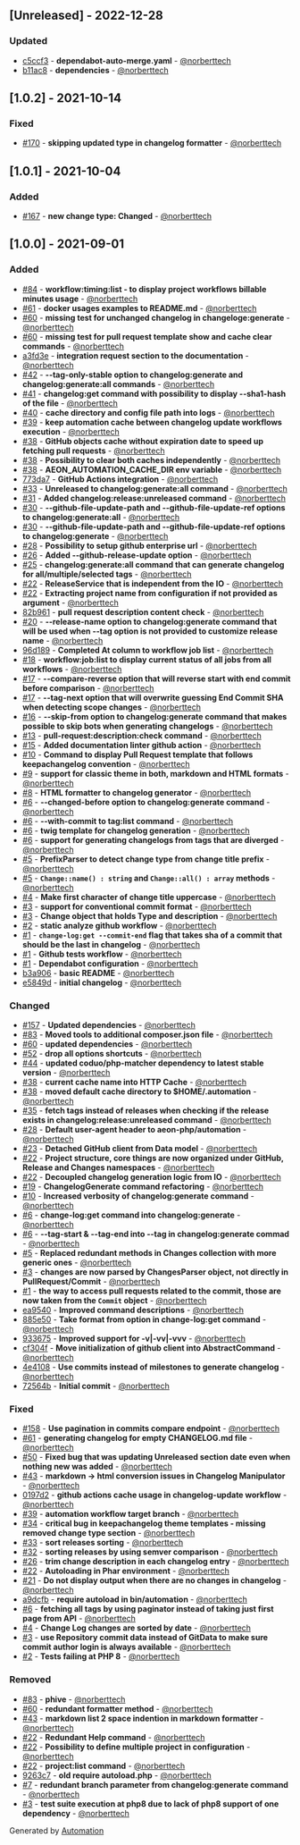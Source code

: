 ## [Unreleased] - 2022-12-28

### Updated
- [c5ccf3](https://github.com/aeon-php/automation/commit/c5ccf367c978629d327cfe048d88b285d862a943) - **dependabot-auto-merge.yaml** - [@norberttech](https://github.com/norberttech)
- [b11ac8](https://github.com/aeon-php/automation/commit/b11ac8b444e33de81b8f1c3a1c721f6c77e1633a) - **dependencies** - [@norberttech](https://github.com/norberttech)

## [1.0.2] - 2021-10-14

### Fixed
- [#170](https://github.com/aeon-php/automation/pull/170) - **skipping updated type in changelog formatter** - [@norberttech](https://github.com/norberttech)

## [1.0.1] - 2021-10-04

### Added
- [#167](https://github.com/aeon-php/automation/pull/167) - **new change type: Changed** - [@norberttech](https://github.com/norberttech)

## [1.0.0] - 2021-09-01

### Added
- [#84](https://github.com/aeon-php/automation/pull/84) - **workflow:timing:list - to display project workflows billable minutes usage** - [@norberttech](https://github.com/norberttech)
- [#61](https://github.com/aeon-php/automation/pull/61) - **docker usages examples to README.md** - [@norberttech](https://github.com/norberttech)
- [#60](https://github.com/aeon-php/automation/pull/60) - **missing test for unchanged changelog in changeloge:generate** - [@norberttech](https://github.com/norberttech)
- [#60](https://github.com/aeon-php/automation/pull/60) - **missing test for pull request template show and cache clear commands** - [@norberttech](https://github.com/norberttech)
- [a3fd3e](https://github.com/aeon-php/automation/commit/a3fd3eba1d84cbe197a85668ac5c08f1aede2c97) - **integration request section to the documentation** - [@norberttech](https://github.com/norberttech)
- [#42](https://github.com/aeon-php/automation/pull/42) - **--tag-only-stable option to changelog:generate and changelog:generate:all commands** - [@norberttech](https://github.com/norberttech)
- [#41](https://github.com/aeon-php/automation/pull/41) - **changelog:get command with possibility to display --sha1-hash of the file** - [@norberttech](https://github.com/norberttech)
- [#40](https://github.com/aeon-php/automation/pull/40) - **cache directory and config file path into logs** - [@norberttech](https://github.com/norberttech)
- [#39](https://github.com/aeon-php/automation/pull/39) - **keep automation cache between changelog update workflows execution** - [@norberttech](https://github.com/norberttech)
- [#38](https://github.com/aeon-php/automation/pull/38) - **GitHub objects cache without expiration date to speed up fetching pull requests** - [@norberttech](https://github.com/norberttech)
- [#38](https://github.com/aeon-php/automation/pull/38) - **Possibility to clear both caches independently** - [@norberttech](https://github.com/norberttech)
- [#38](https://github.com/aeon-php/automation/pull/38) - **AEON_AUTOMATION_CACHE_DIR env variable** - [@norberttech](https://github.com/norberttech)
- [773da7](https://github.com/aeon-php/automation/commit/773da7ce378907709441f37c5794be0eb1271e56) - **GitHub Actions integration** - [@norberttech](https://github.com/norberttech)
- [#33](https://github.com/aeon-php/automation/pull/33) - **Unreleased to changelog:generate:all command** - [@norberttech](https://github.com/norberttech)
- [#31](https://github.com/aeon-php/automation/pull/31) - **Added changelog:release:unreleased command** - [@norberttech](https://github.com/norberttech)
- [#30](https://github.com/aeon-php/automation/pull/30) - **--github-file-update-path and --github-file-update-ref options to changelog:generate:all** - [@norberttech](https://github.com/norberttech)
- [#30](https://github.com/aeon-php/automation/pull/30) - **--github-file-update-path and --github-file-update-ref options to changelog:generate** - [@norberttech](https://github.com/norberttech)
- [#28](https://github.com/aeon-php/automation/pull/28) - **Possibility to setup github enterprise url** - [@norberttech](https://github.com/norberttech)
- [#26](https://github.com/aeon-php/automation/pull/26) - **Added --github-release-update option** - [@norberttech](https://github.com/norberttech)
- [#25](https://github.com/aeon-php/automation/pull/25) - **changelog:generate:all command that can generate changelog for all/multiple/selected tags** - [@norberttech](https://github.com/norberttech)
- [#22](https://github.com/aeon-php/automation/pull/22) - **ReleaseService that is independent from the IO** - [@norberttech](https://github.com/norberttech)
- [#22](https://github.com/aeon-php/automation/pull/22) - **Extracting project name from configuration if not provided as argument** - [@norberttech](https://github.com/norberttech)
- [82b961](https://github.com/aeon-php/automation/commit/82b961e5a3ff4794728620cf6e7fba77e3b8296e) - **pull request description content check** - [@norberttech](https://github.com/norberttech)
- [#20](https://github.com/aeon-php/automation/pull/20) - **--release-name option to changelog:generate command that will be used when --tag option is not provided to customize release name** - [@norberttech](https://github.com/norberttech)
- [96d189](https://github.com/aeon-php/automation/commit/96d189f2ab16b54fd73f73463eaeb7178064090b) - **Completed At column to workflow job list** - [@norberttech](https://github.com/norberttech)
- [#18](https://github.com/aeon-php/automation/pull/18) - **workflow:job:list to display current status of all jobs from all workflows** - [@norberttech](https://github.com/norberttech)
- [#17](https://github.com/aeon-php/automation/pull/17) - **--compare-reverse option that will reverse start with end commit before comparison** - [@norberttech](https://github.com/norberttech)
- [#17](https://github.com/aeon-php/automation/pull/17) - **--tag-next option that will overwrite guessing End Commit SHA when detecting scope changes** - [@norberttech](https://github.com/norberttech)
- [#16](https://github.com/aeon-php/automation/pull/16) - **--skip-from option to changelog:generate command that makes possible to skip bots when generating changelogs** - [@norberttech](https://github.com/norberttech)
- [#13](https://github.com/aeon-php/automation/pull/13) - **pull-request:description:check command** - [@norberttech](https://github.com/norberttech)
- [#15](https://github.com/aeon-php/automation/pull/15) - **Added documentation linter github action** - [@norberttech](https://github.com/norberttech)
- [#10](https://github.com/aeon-php/automation/pull/10) - **Command to display Pull Request template that follows keepachangelog convention** - [@norberttech](https://github.com/norberttech)
- [#9](https://github.com/aeon-php/automation/pull/9) - **support for classic theme in both, markdown and HTML formats** - [@norberttech](https://github.com/norberttech)
- [#8](https://github.com/aeon-php/automation/pull/8) - **HTML formatter to changelog generator** - [@norberttech](https://github.com/norberttech)
- [#6](https://github.com/aeon-php/automation/pull/6) - **--changed-before option to changelog:generate command** - [@norberttech](https://github.com/norberttech)
- [#6](https://github.com/aeon-php/automation/pull/6) - **--with-commit to tag:list command** - [@norberttech](https://github.com/norberttech)
- [#6](https://github.com/aeon-php/automation/pull/6) - **twig template for changelog generation** - [@norberttech](https://github.com/norberttech)
- [#6](https://github.com/aeon-php/automation/pull/6) - **support for generating changelogs from tags that are diverged** - [@norberttech](https://github.com/norberttech)
- [#5](https://github.com/aeon-php/automation/pull/5) - **PrefixParser to detect change type from change title prefix** - [@norberttech](https://github.com/norberttech)
- [#5](https://github.com/aeon-php/automation/pull/5) - **`Change::name() : string` and `Change::all() : array` methods** - [@norberttech](https://github.com/norberttech)
- [#4](https://github.com/aeon-php/automation/pull/4) - **Make first character of change title uppercase** - [@norberttech](https://github.com/norberttech)
- [#3](https://github.com/aeon-php/automation/pull/3) - **support for conventional commit format** - [@norberttech](https://github.com/norberttech)
- [#3](https://github.com/aeon-php/automation/pull/3) - **Change object that holds Type and description** - [@norberttech](https://github.com/norberttech)
- [#2](https://github.com/aeon-php/automation/pull/2) - **static analyze github workflow** - [@norberttech](https://github.com/norberttech)
- [#1](https://github.com/aeon-php/automation/pull/1) - **`change-log:get --commit-end` flag that takes sha of a commit that should be the last in changelog** - [@norberttech](https://github.com/norberttech)
- [#1](https://github.com/aeon-php/automation/pull/1) - **Github tests workflow** - [@norberttech](https://github.com/norberttech)
- [#1](https://github.com/aeon-php/automation/pull/1) - **Dependabot configuration** - [@norberttech](https://github.com/norberttech)
- [b3a906](https://github.com/aeon-php/automation/commit/b3a906801897f72c3e88f696aa99e9dc7b88005f) - **basic README** - [@norberttech](https://github.com/norberttech)
- [e5849d](https://github.com/aeon-php/automation/commit/e5849da3147caaf1394cfc149fdc405589d818ec) - **initial changelog** - [@norberttech](https://github.com/norberttech)

### Changed
- [#157](https://github.com/aeon-php/automation/pull/157) - **Updated dependencies** - [@norberttech](https://github.com/norberttech)
- [#83](https://github.com/aeon-php/automation/pull/83) - **Moved tools to additional composer.json file** - [@norberttech](https://github.com/norberttech)
- [#60](https://github.com/aeon-php/automation/pull/60) - **updated dependencies** - [@norberttech](https://github.com/norberttech)
- [#52](https://github.com/aeon-php/automation/pull/52) - **drop all options shortcuts** - [@norberttech](https://github.com/norberttech)
- [#44](https://github.com/aeon-php/automation/pull/44) - **updated coduo/php-matcher dependency to latest stable version** - [@norberttech](https://github.com/norberttech)
- [#38](https://github.com/aeon-php/automation/pull/38) - **current cache name into HTTP Cache** - [@norberttech](https://github.com/norberttech)
- [#38](https://github.com/aeon-php/automation/pull/38) - **moved default cache directory to $HOME/.automation** - [@norberttech](https://github.com/norberttech)
- [#35](https://github.com/aeon-php/automation/pull/35) - **fetch tags instead of releases when checking if the release exists in changelog:release:unreleased command** - [@norberttech](https://github.com/norberttech)
- [#28](https://github.com/aeon-php/automation/pull/28) - **Default user-agent header to aeon-php/automation** - [@norberttech](https://github.com/norberttech)
- [#23](https://github.com/aeon-php/automation/pull/23) - **Detached GitHub client from Data model** - [@norberttech](https://github.com/norberttech)
- [#22](https://github.com/aeon-php/automation/pull/22) - **Project structure, core things are now organized under GitHub, Release and Changes namespaces** - [@norberttech](https://github.com/norberttech)
- [#22](https://github.com/aeon-php/automation/pull/22) - **Decoupled changelog generation logic from IO** - [@norberttech](https://github.com/norberttech)
- [#19](https://github.com/aeon-php/automation/pull/19) - **ChangelogGenerate command refactoring** - [@norberttech](https://github.com/norberttech)
- [#10](https://github.com/aeon-php/automation/pull/10) - **Increased verbosity of changelog:generate command** - [@norberttech](https://github.com/norberttech)
- [#6](https://github.com/aeon-php/automation/pull/6) - **change-log:get command into changelog:generate** - [@norberttech](https://github.com/norberttech)
- [#6](https://github.com/aeon-php/automation/pull/6) - **--tag-start & --tag-end into --tag in changelog:generate commad** - [@norberttech](https://github.com/norberttech)
- [#5](https://github.com/aeon-php/automation/pull/5) - **Replaced redundant methods in Changes collection with more generic ones** - [@norberttech](https://github.com/norberttech)
- [#3](https://github.com/aeon-php/automation/pull/3) - **changes are now parsed by ChangesParser object, not directly in PullRequest/Commit** - [@norberttech](https://github.com/norberttech)
- [#1](https://github.com/aeon-php/automation/pull/1) - **the way to access pull requests related to the commit, those are now taken from the `Commit` object** - [@norberttech](https://github.com/norberttech)
- [ea9540](https://github.com/aeon-php/automation/commit/ea9540a5f4399ee4a70e8e2f4df8ef0467fbe42e) - **Improved command descriptions** - [@norberttech](https://github.com/norberttech)
- [885e50](https://github.com/aeon-php/automation/commit/885e50c5c4e5e0a757c247d65cf4b4576ce168e3) - **Take format from option in change-log:get command** - [@norberttech](https://github.com/norberttech)
- [933675](https://github.com/aeon-php/automation/commit/93367510905d645a23dc2d86cc2ab9bf4e203e9c) - **Improved support for -v|-vv|-vvv** - [@norberttech](https://github.com/norberttech)
- [cf304f](https://github.com/aeon-php/automation/commit/cf304f1c0c9a4db74b017ef134d43986039953a5) - **Move initialization of github client into AbstractCommand** - [@norberttech](https://github.com/norberttech)
- [4e4108](https://github.com/aeon-php/automation/commit/4e41083de4d76dea2fa90abc7d72815d1ab73718) - **Use commits instead of milestones to generate changelog** - [@norberttech](https://github.com/norberttech)
- [72564b](https://github.com/aeon-php/automation/commit/72564ba0991f280a74428d10fc1dee9b02659b02) - **Initial commit** - [@norberttech](https://github.com/norberttech)

### Fixed
- [#158](https://github.com/aeon-php/automation/pull/158) - **Use pagination in commits compare endpoint** - [@norberttech](https://github.com/norberttech)
- [#61](https://github.com/aeon-php/automation/pull/61) - **generating changelog for empty CHANGELOG.md file** - [@norberttech](https://github.com/norberttech)
- [#50](https://github.com/aeon-php/automation/pull/50) - **Fixed bug that was updating Unreleased section date even when nothing new was added** - [@norberttech](https://github.com/norberttech)
- [#43](https://github.com/aeon-php/automation/pull/43) - **markdown -> html conversion issues in Changelog Manipulator** - [@norberttech](https://github.com/norberttech)
- [0197d2](https://github.com/aeon-php/automation/commit/0197d2cce8bcef8aabfe3086331439dd9d3c085b) - **github actions cache usage in changelog-update workflow** - [@norberttech](https://github.com/norberttech)
- [#39](https://github.com/aeon-php/automation/pull/39) - **automation workflow target branch** - [@norberttech](https://github.com/norberttech)
- [#34](https://github.com/aeon-php/automation/pull/34) - **critical bug in keepachangelog theme templates - missing removed change type section** - [@norberttech](https://github.com/norberttech)
- [#33](https://github.com/aeon-php/automation/pull/33) - **sort releases sorting** - [@norberttech](https://github.com/norberttech)
- [#32](https://github.com/aeon-php/automation/pull/32) - **sorting releases by using semver comparison** - [@norberttech](https://github.com/norberttech)
- [#26](https://github.com/aeon-php/automation/pull/26) - **trim change description in each changelog entry** - [@norberttech](https://github.com/norberttech)
- [#22](https://github.com/aeon-php/automation/pull/22) - **Autoloading in Phar environment** - [@norberttech](https://github.com/norberttech)
- [#21](https://github.com/aeon-php/automation/pull/21) - **Do not display output when there are no changes in changelog** - [@norberttech](https://github.com/norberttech)
- [a9dcfb](https://github.com/aeon-php/automation/commit/a9dcfb954bd2af2b3837dbde014e62870c53021e) - **require autoload in bin/automation** - [@norberttech](https://github.com/norberttech)
- [#6](https://github.com/aeon-php/automation/pull/6) - **fetching all tags by using paginator instead of taking just first page from API** - [@norberttech](https://github.com/norberttech)
- [#4](https://github.com/aeon-php/automation/pull/4) - **Change Log changes are sorted by date** - [@norberttech](https://github.com/norberttech)
- [#3](https://github.com/aeon-php/automation/pull/3) - **use Repository commit data instead of GitData to make sure commit author login is always available** - [@norberttech](https://github.com/norberttech)
- [#2](https://github.com/aeon-php/automation/pull/2) - **Tests failing at PHP 8** - [@norberttech](https://github.com/norberttech)

### Removed
- [#83](https://github.com/aeon-php/automation/pull/83) - **phive** - [@norberttech](https://github.com/norberttech)
- [#60](https://github.com/aeon-php/automation/pull/60) - **redundant formatter method** - [@norberttech](https://github.com/norberttech)
- [#43](https://github.com/aeon-php/automation/pull/43) - **markdown list 2 space indention in markdown formatter** - [@norberttech](https://github.com/norberttech)
- [#22](https://github.com/aeon-php/automation/pull/22) - **Redundant Help command** - [@norberttech](https://github.com/norberttech)
- [#22](https://github.com/aeon-php/automation/pull/22) - **Possibility to define multiple project in configuration** - [@norberttech](https://github.com/norberttech)
- [#22](https://github.com/aeon-php/automation/pull/22) - **project:list command** - [@norberttech](https://github.com/norberttech)
- [9263c7](https://github.com/aeon-php/automation/commit/9263c7463f09a8107da64a085cbc54d1a0c78a33) - **old require autoload.php** - [@norberttech](https://github.com/norberttech)
- [#7](https://github.com/aeon-php/automation/pull/7) - **redundant branch parameter from changelog:generate command** - [@norberttech](https://github.com/norberttech)
- [#3](https://github.com/aeon-php/automation/pull/3) - **test suite execution at php8 due to lack of php8 support of one dependency** - [@norberttech](https://github.com/norberttech)

Generated by [Automation](https://github.com/aeon-php/automation)